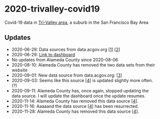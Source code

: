 # 2020-trivalley-covid19

Covid-19 data in [Tri-Valley area](https://en.wikipedia.org/wiki/Tri-Valley), a suburb in the San Francisco Bay Area


## Updates
- 2020-06-29: Data sources from data.acgov.org [[1](https://data.acgov.org/datasets/AC-HCSA::alameda-county-cumulative-cases-by-place-and-zip)] [[2](https://data.acgov.org/datasets/AC-HCSA::alameda-county-covid-19-cases-and-rates-1)]
- 2020-06-29: [Link to dashboard](https://tszhim-tsui.github.io/2020-trivalley-covid19)
- No updates from Alameda County since 2020-08-06
- 2020-08-10: Alameda County has removed the two data sets from their website
- 2020-09-01: New data source from data.acgov.org: [[3](https://data.acgov.org/datasets/5d6bf4760af64db48b6d053e7569a47b/data?layer=3)]
- 2020-09-03: Seems like this source [[4](https://data.acgov.org/datasets/5d6bf4760af64db48b6d053e7569a47b_3/)] is updated slightly more often. (?)
- 2020-09-11: Alameda County has, once again, stopped updating the data source. I will update the dashboard once the update resumes.
- 2020-11-14: Alameda County has removed this data source [[4](https://data.acgov.org/datasets/5d6bf4760af64db48b6d053e7569a47b_3/)].
- 2020-11-16: Aaaaand the data source [[4](https://data.acgov.org/datasets/5d6bf4760af64db48b6d053e7569a47b_3/)] has been resurrected.
- 2020-11-28: Alameda County has removed this data source [[4](https://data.acgov.org/datasets/5d6bf4760af64db48b6d053e7569a47b_3/)].
